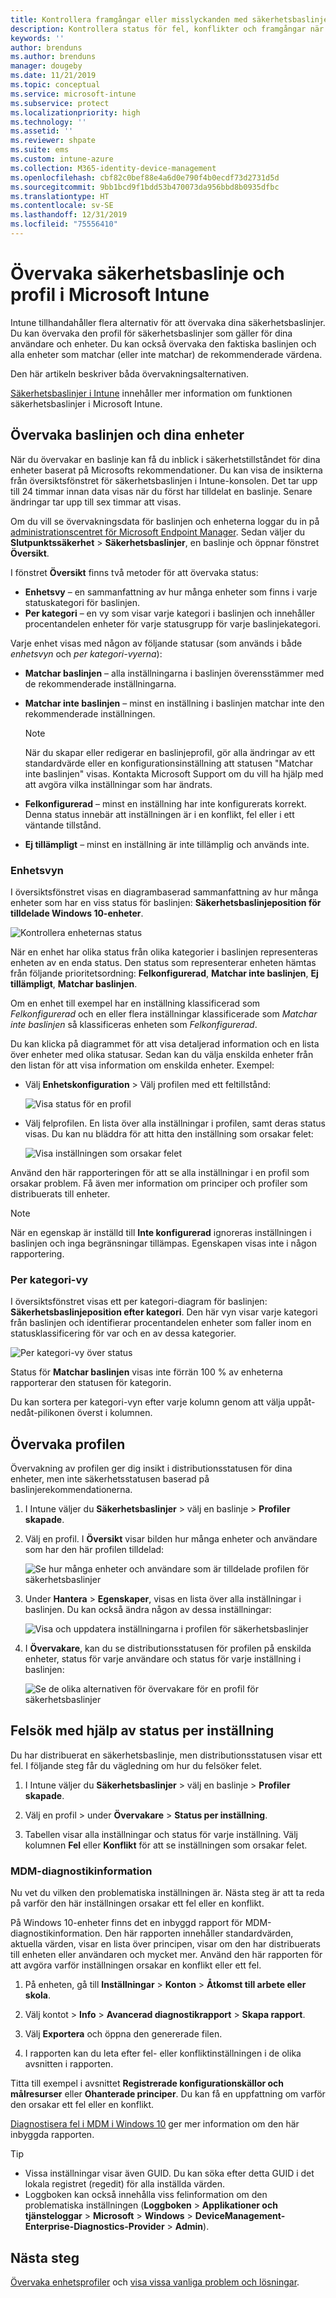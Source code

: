 ```yaml
---
title: Kontrollera framgångar eller misslyckanden med säkerhetsbaslinjer i Microsoft Intune – Azure | Microsoft Docs
description: Kontrollera status för fel, konflikter och framgångar när du distribuerar säkerhetsbaslinjer till användare och enheter i Microsoft Intune MDM. Se hur du felsöker med klientloggar och rapportfunktioner i Intune.
keywords: ''
author: brenduns
ms.author: brenduns
manager: dougeby
ms.date: 11/21/2019
ms.topic: conceptual
ms.service: microsoft-intune
ms.subservice: protect
ms.localizationpriority: high
ms.technology: ''
ms.assetid: ''
ms.reviewer: shpate
ms.suite: ems
ms.custom: intune-azure
ms.collection: M365-identity-device-management
ms.openlocfilehash: cbf82c0bef88e4a6d0e790f4b0ecdf73d2731d5d
ms.sourcegitcommit: 9bb1bcd9f1bdd53b470073da956bbd8b0935dfbc
ms.translationtype: HT
ms.contentlocale: sv-SE
ms.lasthandoff: 12/31/2019
ms.locfileid: "75556410"
---
```

# <a name="monitor-security-baseline-and-profiles-in-microsoft-intune"></a>Övervaka säkerhetsbaslinje och profil i Microsoft Intune

Intune tillhandahåller flera alternativ för att övervaka dina säkerhetsbaslinjer. Du kan övervaka den profil för säkerhetsbaslinjer som gäller för dina användare och enheter. Du kan också övervaka den faktiska baslinjen och alla enheter som matchar (eller inte matchar) de rekommenderade värdena.

Den här artikeln beskriver båda övervakningsalternativen.

[Säkerhetsbaslinjer i Intune](../security-baselines.md) innehåller mer information om funktionen säkerhetsbaslinjer i Microsoft Intune.

## <a name="monitor-the-baseline-and-your-devices"></a>Övervaka baslinjen och dina enheter

När du övervakar en baslinje kan få du inblick i säkerhetstillståndet för dina enheter baserat på Microsofts rekommendationer. Du kan visa de insikterna från översiktsfönstret för säkerhetsbaslinjen i Intune-konsolen.  Det tar upp till 24 timmar innan data visas när du först har tilldelat en baslinje. Senare ändringar tar upp till sex timmar att visas.

Om du vill se övervakningsdata för baslinjen och enheterna loggar du in på [administrationscentret för Microsoft Endpoint Manager](https://go.microsoft.com/fwlink/?linkid=2109431). Sedan väljer du **Slutpunktssäkerhet** > **Säkerhetsbaslinjer**, en baslinje och öppnar fönstret **Översikt**.

I fönstret **Översikt** finns två metoder för att övervaka status:

- **Enhetsvy** – en sammanfattning av hur många enheter som finns i varje statuskategori för baslinjen.
- **Per kategori** – en vy som visar varje kategori i baslinjen och innehåller procentandelen enheter för varje statusgrupp för varje baslinjekategori.

Varje enhet visas med någon av följande statusar (som används i både *enhetsvyn* och *per kategori-vyerna*):

- **Matchar baslinjen** – alla inställningarna i baslinjen överensstämmer med de rekommenderade inställningarna.
- **Matchar inte baslinjen** – minst en inställning i baslinjen matchar inte den rekommenderade inställningen.

  > [!NOTE]
  > När du skapar eller redigerar en baslinjeprofil, gör alla ändringar av ett standardvärde eller en konfigurationsinställning att statusen "Matchar inte baslinjen" visas. Kontakta Microsoft Support om du vill ha hjälp med att avgöra vilka inställningar som har ändrats. 

- **Felkonfigurerad** – minst en inställning har inte konfigurerats korrekt. Denna status innebär att inställningen är i en konflikt, fel eller i ett väntande tillstånd.
- **Ej tillämpligt** – minst en inställning är inte tillämplig och används inte.

### <a name="device-view"></a>Enhetsvyn

I översiktsfönstret visas en diagrambaserad sammanfattning av hur många enheter som har en viss status för baslinjen: **Säkerhetsbaslinjeposition för tilldelade Windows 10-enheter**.

![Kontrollera enheternas status](./media/security-baselines-monitor/overview.png)

När en enhet har olika status från olika kategorier i baslinjen representeras enheten av en enda status. Den status som representerar enheten hämtas från följande prioritetsordning: **Felkonfigurerad**, **Matchar inte baslinjen**, **Ej tillämpligt**, **Matchar baslinjen**.

Om en enhet till exempel har en inställning klassificerad som *Felkonfigurerad* och en eller flera inställningar klassificerade som *Matchar inte baslinjen* så klassificeras enheten som *Felkonfigurerad*.

Du kan klicka på diagrammet för att visa detaljerad information och en lista över enheter med olika statusar. Sedan kan du välja enskilda enheter från den listan för att visa information om enskilda enheter. Exempel:

- Välj **Enhetskonfiguration** > Välj profilen med ett feltillstånd:

  ![Visa status för en profil](./media/security-baselines-monitor/device-configuration-profile-list.png)

- Välj felprofilen. En lista över alla inställningar i profilen, samt deras status visas. Du kan nu bläddra för att hitta den inställning som orsakar felet:

  ![Visa inställningen som orsakar felet](./media/security-baselines-monitor/profile-with-error-status.png)

Använd den här rapporteringen för att se alla inställningar i en profil som orsakar problem. Få även mer information om principer och profiler som distribuerats till enheter.

> [!NOTE]
> När en egenskap är inställd till **Inte konfigurerad** ignoreras inställningen i baslinjen och inga begränsningar tillämpas. Egenskapen visas inte i någon rapportering.

### <a name="per-category-view"></a>Per kategori-vy

I översiktsfönstret visas ett per kategori-diagram för baslinjen: **Säkerhetsbaslinjeposition efter kategori**.  Den här vyn visar varje kategori från baslinjen och identifierar procentandelen enheter som faller inom en statusklassificering för var och en av dessa kategorier.

![Per kategori-vy över status](./media/security-baselines-monitor/monitor-baseline-per-category.png)

Status för **Matchar baslinjen** visas inte förrän 100 % av enheterna rapporterar den statusen för kategorin.

Du kan sortera per kategori-vyn efter varje kolumn genom att välja uppåt-nedåt-pilikonen överst i kolumnen.

## <a name="monitor-the-profile"></a>Övervaka profilen

Övervakning av profilen ger dig insikt i distributionsstatusen för dina enheter, men inte säkerhetsstatusen baserad på baslinjerekommendationerna.

1. I Intune väljer du **Säkerhetsbaslinjer** > välj en baslinje > **Profiler skapade**.

2. Välj en profil. I **Översikt** visar bilden hur många enheter och användare som har den här profilen tilldelad:

   ![Se hur många enheter och användare som är tilldelade profilen för säkerhetsbaslinjer](./media/security-baselines-monitor/existing-profile-overview.png)

3. Under **Hantera** > **Egenskaper**, visas en lista över alla inställningar i baslinjen. Du kan också ändra någon av dessa inställningar:

   ![Visa och uppdatera inställningarna i profilen för säkerhetsbaslinjer](./media/security-baselines-monitor/manage-settings.png)

4. I **Övervakare**, kan du se distributionsstatusen för profilen på enskilda enheter, status för varje användare och status för varje inställning i baslinjen:

   ![Se de olika alternativen för övervakare för en profil för säkerhetsbaslinjer](./media/security-baselines-monitor/monitor-status-options.png)

## <a name="troubleshoot-using-per-setting-status"></a>Felsök med hjälp av status per inställning

Du har distribuerat en säkerhetsbaslinje, men distributionsstatusen visar ett fel. I följande steg får du vägledning om hur du felsöker felet.

1. I Intune väljer du **Säkerhetsbaslinjer** > välj en baslinje > **Profiler skapade**.

2. Välj en profil > under **Övervakare** > **Status per inställning**.

3. Tabellen visar alla inställningar och status för varje inställning. Välj kolumnen **Fel** eller **Konflikt** för att se inställningen som orsakar felet.

### <a name="mdm-diagnostic-information"></a>MDM-diagnostikinformation

Nu vet du vilken den problematiska inställningen är. Nästa steg är att ta reda på varför den här inställningen orsakar ett fel eller en konflikt.

På Windows 10-enheter finns det en inbyggd rapport för MDM-diagnostikinformation. Den här rapporten innehåller standardvärden, aktuella värden, visar en lista över principen, visar om den har distribuerats till enheten eller användaren och mycket mer. Använd den här rapporten för att avgöra varför inställningen orsakar en konflikt eller ett fel.

1. På enheten, gå till **Inställningar** > **Konton** > **Åtkomst till arbete eller skola**.

2. Välj kontot > **Info** > **Avancerad diagnostikrapport** > **Skapa rapport**.

3. Välj **Exportera** och öppna den genererade filen.

4. I rapporten kan du leta efter fel- eller konfliktinställningen i de olika avsnitten i rapporten.

  Titta till exempel i avsnittet **Registrerade konfigurationskällor och målresurser** eller **Ohanterade principer**. Du kan få en uppfattning om varför den orsakar ett fel eller en konflikt.

[Diagnostisera fel i MDM i Windows 10](https://docs.microsoft.com/windows/client-management/mdm/diagnose-mdm-failures-in-windows-10) ger mer information om den här inbyggda rapporten.

> [!TIP]
> - Vissa inställningar visar även GUID. Du kan söka efter detta GUID i det lokala registret (regedit) för alla inställda värden.
> - Loggboken kan också innehålla viss felinformation om den problematiska inställningen (**Loggboken** > **Applikationer och tjänsteloggar** >  **Microsoft** > **Windows** > **DeviceManagement-Enterprise-Diagnostics-Provider** > **Admin**).

## <a name="next-steps"></a>Nästa steg

[Övervaka enhetsprofiler](../configuration/device-profile-monitor.md) och [visa vissa vanliga problem och lösningar](../configuration/device-profile-troubleshoot.md).
